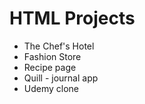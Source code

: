 
<h1>HTML Projects</h1>
 
<ul >
    <li>The Chef's Hotel</li>
    <li>Fashion Store </li>
    <li>Recipe page</li>
    <li>Quill - journal app</li>
    <li>Udemy clone</li>

</ul>
